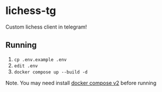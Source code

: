 # lichess-tg

Custom lichess client in telegram!

## Running

1. `cp .env.example .env`
2. `edit .env`
3. `docker compose up --build -d`

Note. You may need install [docker compose v2](https://github.com/docker/compose/tree/v2) before running


